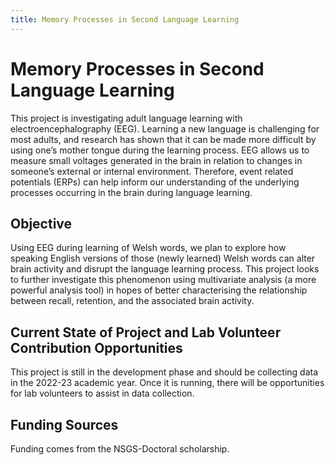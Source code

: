 ```yaml
---
title: Memory Processes in Second Language Learning
---
```


# Memory Processes in Second Language Learning

This project is investigating adult language learning with electroencephalography (EEG). Learning a new language is challenging for most adults, and research has shown that it can be made more difficult by using one’s mother tongue during the learning process. EEG allows us to measure small voltages generated in the brain in relation to changes in someone’s external or internal environment. Therefore, event related potentials (ERPs) can help inform our understanding of the underlying processes occurring in the brain during language learning. 

## Objective

Using EEG during learning of Welsh words, we plan to explore how speaking English versions of those (newly learned) Welsh words can alter brain activity and disrupt the language learning process. This project looks to further investigate this phenomenon using multivariate analysis (a more powerful analysis tool) in hopes of better characterising the relationship between recall, retention, and the associated brain activity. 

## Current State of Project and Lab Volunteer Contribution Opportunities

This project is still in the development phase and should be collecting data in the 2022-23 academic year. Once it is running, there will be opportunities for lab volunteers to assist in data collection.

## Funding Sources

Funding comes from the NSGS-Doctoral scholarship.

